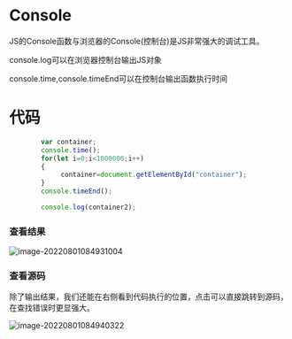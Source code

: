 # Console

JS的Console函数与浏览器的Console(控制台)是JS非常强大的调试工具。

console.log可以在浏览器控制台输出JS对象

console.time,console.timeEnd可以在控制台输出函数执行时间

# 代码

```javascript
        var container;
        console.time();
        for(let i=0;i<1000000;i++)
        {
             container=document.getElementById("container");
        }
        console.timeEnd();

        console.log(container2);
```

### 查看结果

![image-20220801084931004](https://pzy-images.oss-cn-hangzhou.aliyuncs.com/img/202208010849032.png)

### 查看源码

除了输出结果，我们还能在右侧看到代码执行的位置，点击可以直接跳转到源码，在查找错误时更显强大。

![image-20220801084940322](https://pzy-images.oss-cn-hangzhou.aliyuncs.com/img/202208010849360.png)